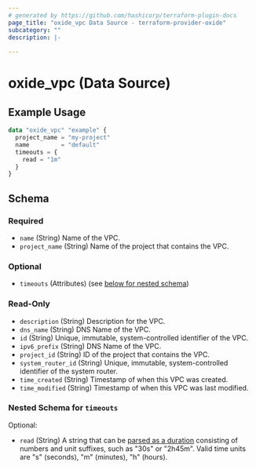 ```yaml
---
# generated by https://github.com/hashicorp/terraform-plugin-docs
page_title: "oxide_vpc Data Source - terraform-provider-oxide"
subcategory: ""
description: |-
  
---
```


# oxide_vpc (Data Source)



## Example Usage

```terraform
data "oxide_vpc" "example" {
  project_name = "my-project"
  name         = "default"
  timeouts = {
    read = "1m"
  }
}
```

<!-- schema generated by tfplugindocs -->
## Schema

### Required

- `name` (String) Name of the VPC.
- `project_name` (String) Name of the project that contains the VPC.

### Optional

- `timeouts` (Attributes) (see [below for nested schema](#nestedatt--timeouts))

### Read-Only

- `description` (String) Description for the VPC.
- `dns_name` (String) DNS Name of the VPC.
- `id` (String) Unique, immutable, system-controlled identifier of the VPC.
- `ipv6_prefix` (String) DNS Name of the VPC.
- `project_id` (String) ID of the project that contains the VPC.
- `system_router_id` (String) Unique, immutable, system-controlled identifier of the system router.
- `time_created` (String) Timestamp of when this VPC was created.
- `time_modified` (String) Timestamp of when this VPC was last modified.

<a id="nestedatt--timeouts"></a>
### Nested Schema for `timeouts`

Optional:

- `read` (String) A string that can be [parsed as a duration](https://pkg.go.dev/time#ParseDuration) consisting of numbers and unit suffixes, such as "30s" or "2h45m". Valid time units are "s" (seconds), "m" (minutes), "h" (hours).
